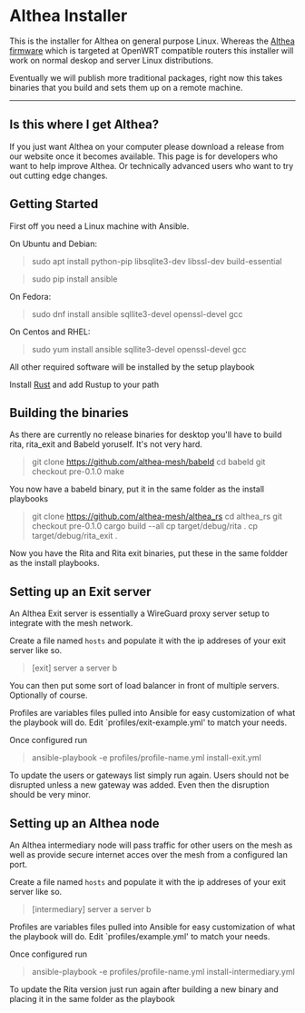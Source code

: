# Althea Installer

This is the installer for Althea on general purpose Linux. Whereas the [Althea
firmware](https://github.com/althea-mesh/althea-firmware) which is targeted at
OpenWRT compatible routers this installer will work on normal deskop and server
Linux distributions.

Eventually we will publish more traditional packages, right now this takes binaries
that you build and sets them up on a remote machine. 

----------------

Is this where I get Althea?
------------------------------------------

If you just want Althea on your computer please download a release from
our website once it becomes available. This page is for developers who want
to help improve Althea. Or technically advanced users who want to try out cutting
edge changes.

Getting Started
--------------------

First off you need a Linux machine with Ansible.

On Ubuntu and Debian:
> sudo apt install python-pip libsqlite3-dev libssl-dev build-essential

> sudo pip install ansible

On Fedora:
> sudo dnf install ansible sqllite3-devel openssl-devel gcc

On Centos and RHEL:
> sudo yum install ansible sqllite3-devel openssl-devel gcc

All other required software will be installed by the setup playbook

Install [Rust](https://www.rustup.rs) and add Rustup to your path 

Building the binaries
-----------------------

As there are currently no release binaries for desktop you'll have to build rita, rita_exit
and Babeld yoruself. It's not very hard. 

> git clone https://github.com/althea-mesh/babeld
> cd babeld
> git checkout pre-0.1.0
> make

You now have a babeld binary, put it in the same folder as the install playbooks

> git clone https://github.com/althea-mesh/althea_rs
> cd althea_rs
> git checkout pre-0.1.0
> cargo build --all
> cp target/debug/rita .
> cp target/debug/rita_exit .

Now you have the Rita and Rita exit binaries, put these in the same foldder as the
install playbooks. 

Setting up an Exit server
-------------------------

An Althea Exit server is essentially a WireGuard proxy server setup to integrate
with the mesh network.

Create a file named `hosts` and populate it with the ip addreses
of your exit server like so.

>[exit]
>server a
>server b

You can then put some sort of load balancer in front of multiple servers. Optionally
of course.

Profiles are variables files pulled into Ansible for easy customization of what
the playbook will do. Edit `profiles/exit-example.yml' to match your needs.

Once configured run

> ansible-playbook -e profiles/profile-name.yml install-exit.yml

To update the users or gateways list simply run again. Users should not be disrupted
unless a new gateway was added. Even then the disruption should be very minor.

Setting up an Althea node
-------------------------

An Althea intermediary node will pass traffic for other users on the mesh 
as well as provide secure internet acces over the mesh from a configured lan
port. 

Create a file named `hosts` and populate it with the ip addreses
of your exit server like so.

>[intermediary]
>server a
>server b

Profiles are variables files pulled into Ansible for easy customization of what
the playbook will do. Edit `profiles/example.yml' to match your needs.

Once configured run

> ansible-playbook -e profiles/profile-name.yml install-intermediary.yml

To update the Rita version just run again after building a new binary and placing
it in the same folder as the playbook



